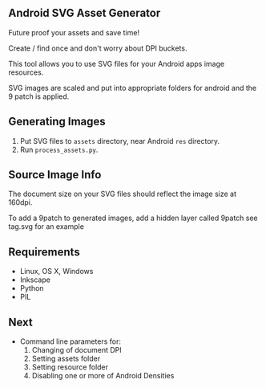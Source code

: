 Android SVG Asset Generator
----
Future proof your assets and save time! 

Create / find once and don't worry about DPI buckets.

This tool allows you to use SVG files for your Android apps image resources. 

SVG images are scaled and put into appropriate folders for android and the 9 patch is applied.

Generating Images
----
1. Put SVG files to `assets` directory, near Android `res` directory.
2. Run `process_assets.py`.
	
Source Image Info
----
The document size on your SVG files should reflect the image size at 160dpi.

To add a 9patch to generated images, add a hidden layer called 9patch see tag.svg for an example

Requirements
----
* Linux, OS X, Windows
* Inkscape
* Python
* PIL

Next
----
* Command line parameters for:
    1. Changing of document DPI
    2. Setting assets folder
    3. Setting resource folder
    4. Disabling one or more of Android Densities